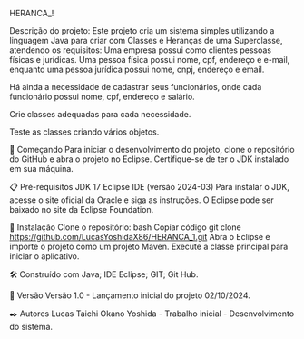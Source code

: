 HERANCA_!

Descrição do projeto:
Este projeto cria um sistema simples utilizando a linguagem Java para criar com Classes e Heranças de uma Superclasse, atendendo os requisitos:
Uma empresa possui como clientes pessoas físicas e jurídicas. Uma pessoa física possui nome, cpf, endereço e e-mail, enquanto uma pessoa jurídica possui nome, cnpj, endereço e email.

Há ainda a necessidade de cadastrar seus funcionários, onde cada funcionário possui nome, cpf, endereço e salário.

Crie classes adequadas para cada necessidade.

Teste as classes criando vários objetos.

🚀 Começando
Para iniciar o desenvolvimento do projeto, clone o repositório do GitHub e abra o projeto no 
Eclipse. Certifique-se de ter o JDK instalado em sua máquina.

📋 Pré-requisitos
JDK 17
Eclipse IDE (versão 2024-03)
Para instalar o JDK, acesse o site oficial da Oracle e siga as 
instruções. O Eclipse pode ser baixado no site da Eclipse Foundation.

🔧 Instalação
Clone o repositório:
bash
Copiar código
git clone https://github.com/LucasYoshidaX86/HERANCA_1.git
Abra o Eclipse e importe o projeto como um projeto Maven.
Execute a classe principal para iniciar o aplicativo.

🛠️ Construído com
Java;
IDE Eclipse;
GIT;
Git Hub.

📌 Versão Versão 1.0 - Lançamento inicial do projeto 02/10/2024.

✒️ Autores Lucas Taichi Okano Yoshida - Trabalho inicial - Desenvolvimento do sistema.

